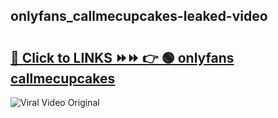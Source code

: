 
 ## onlyfans_callmecupcakes-leaked-video 

# <h2><a href="https://clipsfans.com/onlyfans_callmecupcakes&ref=git">🔗 Click to LINKS ⏩⏩ 👉 🟢 onlyfans callmecupcakes </a></h2>

<a href="https://clipsfans.com/onlyfans_callmecupcakes&ref=git" rel="nofollow" data-target="animated-image.originalLink"><img src="https://i.ibb.co.com/xMMVF88/686577567.gif" alt="Viral Video Original" style="max-width: 100%; display: inline-block;" data-target="animated-image.originalImage"></a>
